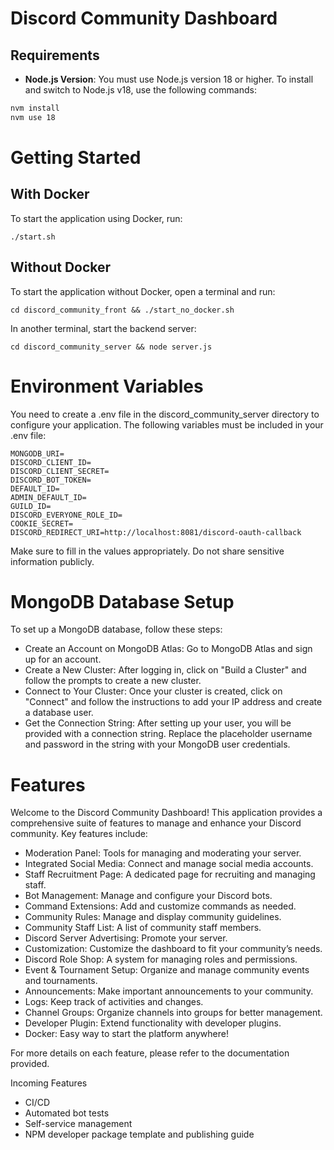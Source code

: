 # Discord Community Dashboard

## Requirements

- **Node.js Version**: You must use Node.js version 18 or higher. To install and switch to Node.js v18, use the following commands:

```bash
nvm install
nvm use 18
```


# Getting Started

## With Docker

To start the application using Docker, run:

```
./start.sh
```


## Without Docker

To start the application without Docker, open a terminal and run:

```
cd discord_community_front && ./start_no_docker.sh
```

In another terminal, start the backend server:

```
cd discord_community_server && node server.js
```


# Environment Variables

You need to create a .env file in the discord_community_server directory to configure your application. The following variables must be included in your .env file:

```
MONGODB_URI=
DISCORD_CLIENT_ID=
DISCORD_CLIENT_SECRET=
DISCORD_BOT_TOKEN=
DEFAULT_ID=
ADMIN_DEFAULT_ID=
GUILD_ID=
DISCORD_EVERYONE_ROLE_ID=
COOKIE_SECRET=
DISCORD_REDIRECT_URI=http://localhost:8081/discord-oauth-callback
```


Make sure to fill in the values appropriately. Do not share sensitive information publicly.

# MongoDB Database Setup

To set up a MongoDB database, follow these steps:

- Create an Account on MongoDB Atlas: Go to MongoDB Atlas and sign up for an account.
- Create a New Cluster: After logging in, click on "Build a Cluster" and follow the prompts to create a new cluster.
- Connect to Your Cluster: Once your cluster is created, click on "Connect" and follow the instructions to add your IP address and create a database user.
- Get the Connection String: After setting up your user, you will be provided with a connection string. Replace the placeholder username and password in the string with your MongoDB user credentials.

# Features

Welcome to the Discord Community Dashboard! This application provides a comprehensive suite of features to manage and enhance your Discord community. Key features include:

- Moderation Panel: Tools for managing and moderating your server.
- Integrated Social Media: Connect and manage social media accounts.
- Staff Recruitment Page: A dedicated page for recruiting and managing staff.
- Bot Management: Manage and configure your Discord bots.
- Command Extensions: Add and customize commands as needed.
- Community Rules: Manage and display community guidelines.
- Community Staff List: A list of community staff members.
- Discord Server Advertising: Promote your server.
- Customization: Customize the dashboard to fit your community’s needs.
- Discord Role Shop: A system for managing roles and permissions.
- Event & Tournament Setup: Organize and manage community events and tournaments.
- Announcements: Make important announcements to your community.
- Logs: Keep track of activities and changes.
- Channel Groups: Organize channels into groups for better management.
- Developer Plugin: Extend functionality with developer plugins.
- Docker: Easy way to start the platform anywhere!

For more details on each feature, please refer to the documentation provided.

Incoming Features
- CI/CD
- Automated bot tests
- Self-service management
- NPM developer package template and publishing guide
